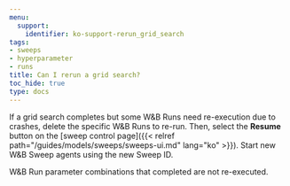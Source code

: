 ```yaml
---
menu:
  support:
    identifier: ko-support-rerun_grid_search
tags:
- sweeps
- hyperparameter
- runs
title: Can I rerun a grid search?
toc_hide: true
type: docs
---
```


If a grid search completes but some W&B Runs need re-execution due to crashes, delete the specific W&B Runs to re-run. Then, select the **Resume** button on the [sweep control page]({{< relref path="/guides/models/sweeps/sweeps-ui.md" lang="ko" >}}). Start new W&B Sweep agents using the new Sweep ID.

W&B Run parameter combinations that completed are not re-executed.